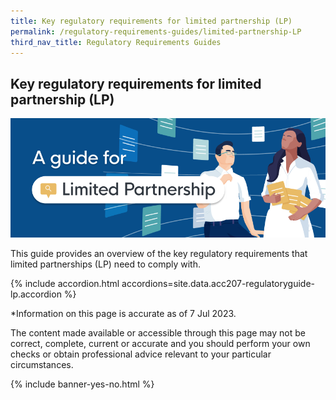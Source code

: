 ```yaml
---
title: Key regulatory requirements for limited partnership (LP)
permalink: /regulatory-requirements-guides/limited-partnership-LP
third_nav_title: Regulatory Requirements Guides
---
```


## Key regulatory requirements for limited partnership (LP)

<img src="/images/grow/regulatory%20guides/regulatoryguides_lp.png" aria-hidden=true>

This guide provides an overview of the key regulatory requirements that limited partnerships (LP) need to comply with.

{% include accordion.html accordions=site.data.acc207-regulatoryguide-lp.accordion %}

*Information on this page is accurate as of 7 Jul 2023.

The content made available or accessible through this page may not be correct, complete, current or accurate and you should perform your own checks or obtain professional advice relevant to your particular circumstances.

{% include banner-yes-no.html %}

<script src="/jquery/jquery.min.js"></script>
<script src="/jquery/bp-menu-new-tab.js"></script>
